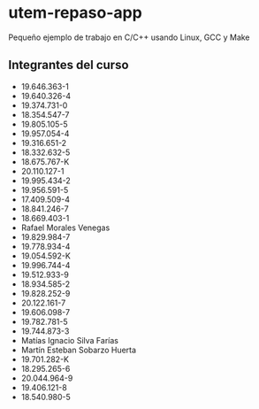 # utem-repaso-app
Pequeño ejemplo de trabajo en C/C++ usando Linux, GCC y Make

## Integrantes del curso

- 19.646.363-1 
- 19.640.326-4 
- 19.374.731-0 
- 18.354.547-7 
- 19.805.105-5 
- 19.957.054-4 
- 19.316.651-2 
- 18.332.632-5 
- 18.675.767-K 
- 20.110.127-1 
- 19.995.434-2 
- 19.956.591-5 
- 17.409.509-4 
- 18.841.246-7 
- 18.669.403-1 
- Rafael Morales Venegas 
- 19.829.984-7 
- 19.778.934-4 
- 19.054.592-K 
- 19.996.744-4 
- 19.512.933-9 
- 18.934.585-2 
- 19.828.252-9 
- 20.122.161-7 
- 19.606.098-7 
- 19.782.781-5 
- 19.744.873-3 
- Matías Ignacio Silva Farías
- Martín Esteban Sobarzo Huerta 
- 19.701.282-K 
- 18.295.265-6 
- 20.044.964-9 
- 19.406.121-8 
- 18.540.980-5 
